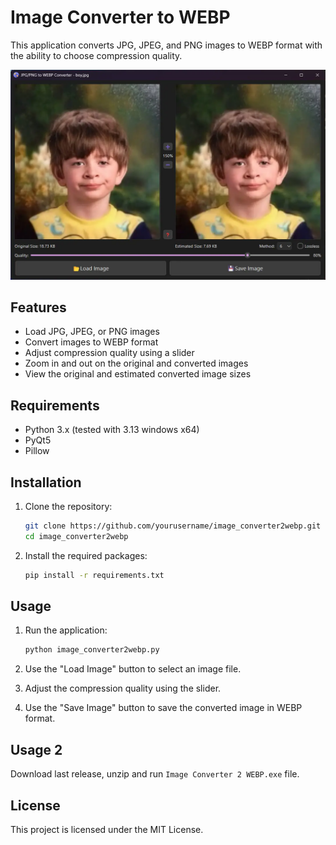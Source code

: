 # Image Converter to WEBP

This application converts JPG, JPEG, and PNG images to WEBP format with the ability to choose compression quality.

![App Screenshot](media/app.webp)

## Features

- Load JPG, JPEG, or PNG images
- Convert images to WEBP format
- Adjust compression quality using a slider
- Zoom in and out on the original and converted images
- View the original and estimated converted image sizes

## Requirements

- Python 3.x (tested with 3.13 windows x64)
- PyQt5
- Pillow

## Installation

1. Clone the repository:
    ```sh
    git clone https://github.com/yourusername/image_converter2webp.git
    cd image_converter2webp
    ```

2. Install the required packages:
    ```sh
    pip install -r requirements.txt
    ```

## Usage

1. Run the application:
    ```sh
    python image_converter2webp.py
    ```

2. Use the "Load Image" button to select an image file.
3. Adjust the compression quality using the slider.
4. Use the "Save Image" button to save the converted image in WEBP format.

## Usage 2
Download last release, unzip and run `Image Converter 2 WEBP.exe` file.

## License

This project is licensed under the MIT License.